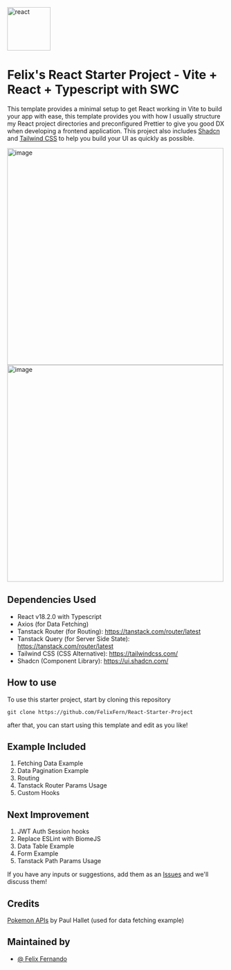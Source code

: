 <div style={{display:"flex"; justfiy-content:"center"; width: "100vw"}}>
  <img src="https://github.com/FelixFern/React-Starter-Project/assets/28957554/8119e7d8-1394-4ccd-babf-5a8afc0dc577" alt="react" width="100"/>
</div>

# Felix's React Starter Project - Vite + React + Typescript with SWC

This template provides a minimal setup to get React working in Vite to build your app with ease, this template provides you with how I usually structure my React project directories and preconfigured Prettier to give you good DX when developing a frontend application. This project also includes [Shadcn](https://ui.shadcn.com/) and [Tailwind CSS](https://tailwindcss.com/) to help you build your UI as quickly as possible.

<div style={{display: "flex"; column-gap: "1rem", justify-content: "center", margin-top: "1rem"}}>
  <img width="500" alt="image" src="https://github.com/FelixFern/React-Starter-Project/assets/28957554/ffc1a46a-cbcd-4083-81a1-a69ced8758d9">
  <img width="500" alt="image" src="https://github.com/FelixFern/React-Starter-Project/assets/28957554/ac4876e5-0b9f-4190-af42-7573924c104a">
</div>

## Dependencies Used
- React v18.2.0 with Typescript
- Axios (for Data Fetching)
- Tanstack Router (for Routing): https://tanstack.com/router/latest
- Tanstack Query (for Server Side State): https://tanstack.com/router/latest
- Tailwind CSS (CSS Alternative): https://tailwindcss.com/
- Shadcn (Component Library): https://ui.shadcn.com/


## How to use
To use this starter project, start by cloning this repository 
```
git clone https://github.com/FelixFern/React-Starter-Project
```
after that, you can start using this template and edit as you like!

## Example Included
1. Fetching Data Example
2. Data Pagination Example
3. Routing
4. Tanstack Router Params Usage
5. Custom Hooks

## Next Improvement
1. JWT Auth Session hooks
2. Replace ESLint with BiomeJS
3. Data Table Example
4. Form Example
5. Tanstack Path Params Usage

If you have any inputs or suggestions, add them as an [Issues](https://github.com/FelixFern/React-Starter-Project/issues) and we'll discuss them!

## Credits
[Pokemon APIs](https://pokeapi.co/) by Paul Hallet (used for data fetching example)

## Maintained by 
- [@ Felix Fernando](https://github.com/FelixFern)
